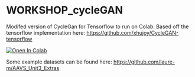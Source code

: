 # WORKSHOP_cycleGAN
Modifed version of CycleGan for Tensorflow to run on Colab. Based off the tensorflow implementation here: https://github.com/xhujoy/CycleGAN-tensorflow

[![Open In Colab](https://colab.research.google.com/assets/colab-badge.svg)](https://colab.research.google.com/drive/1Bz4YHVjRgAE8B8mr5nrPzMpYPP5WuUec)


Some example datasets can be found here: https://github.com/laure-m/AAVS_Unit3_Extras
